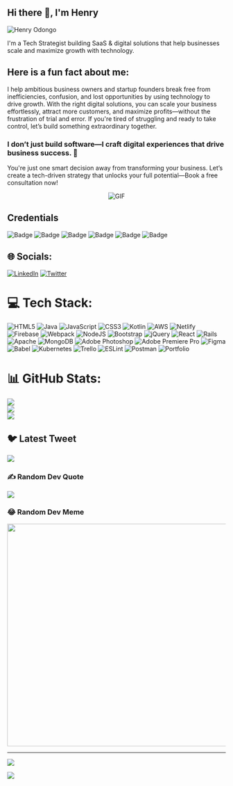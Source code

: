 ## Hi there 👋, I'm Henry 
![Henry Odongo](https://github.com/Odongo006/Odongo006/assets/51127665/d2c0da32-a036-4eb5-ad82-e94624602a11)

I'm a Tech Strategist building SaaS & digital solutions that help businesses scale and maximize growth with technology.

## Here is a fun fact about me:

I help ambitious business owners and startup founders break free from inefficiencies, confusion, and lost opportunities by using technology to drive growth. With the right digital solutions, you can scale your business effortlessly, attract more customers, and maximize profits—without the frustration of trial and error. If you're tired of struggling and ready to take control, let’s build something extraordinary together.

### I don’t just build software—I craft digital experiences that drive business success. 🚀

You're just one smart decision away from transforming your business. Let’s create a tech-driven strategy that unlocks your full potential—Book a free consultation now!
<div align="center">
  <img src="https://camo.githubusercontent.com/7b71c9e9f7115112ce524a507d3ee377729bea9ea3a263cbe9c6badc15a16a4d/68747470733a2f2f6d65646961342e67697068792e636f6d2f6d656469612f514e46684f6f6c5665437a5051324d7838352f67697068792e6769663f6369643d6563663035653437663467713269356c676c777975346d38326d7539657836307069667a6b3574743472637330306773267269643d67697068792e6769662663743d67" alt="GIF" />
</div>

<!--
**Odongo006/Odongo006** is a ✨ _special_ ✨ repository because its `README.md` (this file) appears on your GitHub profile.

Here are some ideas to get you started:

- 🔭 I’m currently working on ...
- 🌱 I’m currently learning ...
- 👯 I’m looking to collaborate on ...
- 🤔 I’m looking for help with ...
- 💬 Ask me about ...
- 📫 How to reach me: ...
- 😄 Pronouns: ...
- ⚡ Fun fact: ...
-->

## Credentials
![Badge](https://api.accredible.com/v1/frontend/credential_website_embed_image/badge/66395039)
![Badge](https://api.accredible.com/v1/frontend/credential_website_embed_image/badge/68804464)
![Badge](https://api.accredible.com/v1/frontend/credential_website_embed_image/badge/72351981)
![Badge](https://api.accredible.com/v1/frontend/credential_website_embed_image/badge/75356074)
![Badge](https://api.accredible.com/v1/frontend/credential_website_embed_image/badge/82740676)
![Badge](https://api.accredible.com/v1/frontend/credential_website_embed_image/badge/84932006)

## 🌐 Socials:
[![LinkedIn](https://img.shields.io/badge/LinkedIn-%230077B5.svg?logo=linkedin&logoColor=white)](https://linkedin.com/in/https://www.linkedin.com/in/henry-odongo-91b830182/) [![Twitter](https://img.shields.io/badge/Twitter-%231DA1F2.svg?logo=Twitter&logoColor=white)](https://twitter.com/https://twitter.com/HenryOdongo007) 

# 💻 Tech Stack:
![HTML5](https://img.shields.io/badge/html5-%23E34F26.svg?style=for-the-badge&logo=html5&logoColor=white) ![Java](https://img.shields.io/badge/java-%23ED8B00.svg?style=for-the-badge&logo=java&logoColor=white) ![JavaScript](https://img.shields.io/badge/javascript-%23323330.svg?style=for-the-badge&logo=javascript&logoColor=%23F7DF1E) ![CSS3](https://img.shields.io/badge/css3-%231572B6.svg?style=for-the-badge&logo=css3&logoColor=white) ![Kotlin](https://img.shields.io/badge/kotlin-%230095D5.svg?style=for-the-badge&logo=kotlin&logoColor=white) ![AWS](https://img.shields.io/badge/AWS-%23FF9900.svg?style=for-the-badge&logo=amazon-aws&logoColor=white) ![Netlify](https://img.shields.io/badge/netlify-%23000000.svg?style=for-the-badge&logo=netlify&logoColor=#00C7B7) ![Firebase](https://img.shields.io/badge/firebase-%23039BE5.svg?style=for-the-badge&logo=firebase) ![Webpack](https://img.shields.io/badge/webpack-%238DD6F9.svg?style=for-the-badge&logo=webpack&logoColor=black) ![NodeJS](https://img.shields.io/badge/node.js-6DA55F?style=for-the-badge&logo=node.js&logoColor=white) ![Bootstrap](https://img.shields.io/badge/bootstrap-%23563D7C.svg?style=for-the-badge&logo=bootstrap&logoColor=white) ![jQuery](https://img.shields.io/badge/jquery-%230769AD.svg?style=for-the-badge&logo=jquery&logoColor=white) ![React](https://img.shields.io/badge/react-%2320232a.svg?style=for-the-badge&logo=react&logoColor=%2361DAFB) ![Rails](https://img.shields.io/badge/rails-%23CC0000.svg?style=for-the-badge&logo=ruby-on-rails&logoColor=white) ![Apache](https://img.shields.io/badge/apache-%23D42029.svg?style=for-the-badge&logo=apache&logoColor=white) ![MongoDB](https://img.shields.io/badge/MongoDB-%234ea94b.svg?style=for-the-badge&logo=mongodb&logoColor=white) ![Adobe Photoshop](https://img.shields.io/badge/adobephotoshop-%2331A8FF.svg?style=for-the-badge&logo=adobephotoshop&logoColor=white) ![Adobe Premiere Pro](https://img.shields.io/badge/Adobe%20Premiere%20Pro-9999FF.svg?style=for-the-badge&logo=Adobe%20Premiere%20Pro&logoColor=white) 	![Figma](https://img.shields.io/badge/figma-%23F24E1E.svg?style=for-the-badge&logo=figma&logoColor=white) ![Babel](https://img.shields.io/badge/Babel-F9DC3e?style=for-the-badge&logo=babel&logoColor=black) ![Kubernetes](https://img.shields.io/badge/kubernetes-%23326ce5.svg?style=for-the-badge&logo=kubernetes&logoColor=white) ![Trello](https://img.shields.io/badge/Trello-%23026AA7.svg?style=for-the-badge&logo=Trello&logoColor=white) ![ESLint](https://img.shields.io/badge/ESLint-4B3263?style=for-the-badge&logo=eslint&logoColor=white) ![Postman](https://img.shields.io/badge/Postman-FF6C37?style=for-the-badge&logo=postman&logoColor=white) ![Portfolio](https://img.shields.io/badge/Portfolio-%23000000.svg?style=for-the-badge&logo=firefox&logoColor=#FF7139)
# 📊 GitHub Stats:
![](https://github-readme-stats.vercel.app/api?username=Odongo006&theme=dark&hide_border=false&include_all_commits=false&count_private=false)<br/>
![](https://github-readme-streak-stats.herokuapp.com/?user=Odongo006&theme=dark&hide_border=false)<br/>
![](https://github-readme-stats.vercel.app/api/top-langs/?username=Odongo006&theme=dark&hide_border=false&include_all_commits=false&count_private=false&layout=compact)

## 🐦 Latest Tweet
[![](https://gtce.itsvg.in/api?username=https://twitter.com/HenryOdongo007)](https://github.com/VishwaGauravIn/github-twitter-card-embed)

### ✍️ Random Dev Quote
![](https://quotes-github-readme.vercel.app/api?type=horizontal&theme=radical)

### 😂 Random Dev Meme
<img src="https://random-memer.herokuapp.com/" width="512px"/>

---
[![](https://visitcount.itsvg.in/api?id=Odongo006&icon=0&color=0)](https://visitcount.itsvg.in)

[![](https://visitcount.itsvg.in/api?id=Odongo&label=Profile%20ViewsOdongo&icon=8&pretty=false)](https://visitcount.itsvg.in)

<!-- Proudly created with GPRM ( https://gprm.itsvg.in ) -->
